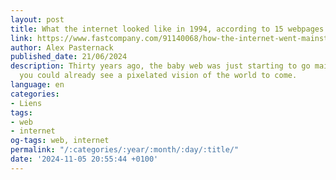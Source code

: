 ```yaml
---
layout: post
title: What the internet looked like in 1994, according to 15 webpages born that year
link: https://www.fastcompany.com/91140068/how-the-internet-went-mainstream-in-1994
author: Alex Pasternack
published_date: 21/06/2024
description: Thirty years ago, the baby web was just starting to go mainstream, but
  you could already see a pixelated vision of the world to come.
language: en
categories:
- Liens
tags:
- web
- internet
og-tags: web, internet
permalink: "/:categories/:year/:month/:day/:title/"
date: '2024-11-05 20:55:44 +0100'
---
```

